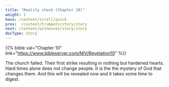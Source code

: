 ```yaml
---
title: "Reality check (Chapter 10)"
weight: 1
base: /content/scroll/quick
prev:  /content/trumpets/story/story
next: /content/witnesses/story/story
docType: story
---
```


{{% bible val="Chapter 10" link="https://www.bibleserver.com/NIV/Revelation10" %}}

<a name="4ab1"></a>
The church failed. Their first strike resulting in nothing but hardened hearts. Hard times alone does not change people. It is the the mystery of God that changes them. And this will be revealed now and it takes some time to digest.

